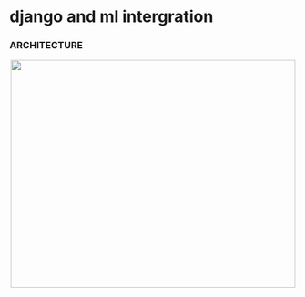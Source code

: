 # django and ml intergration

### ARCHITECTURE
<p align="center">
<img src="images/diagram.JPG"  height="400" width="500" />
</p>
